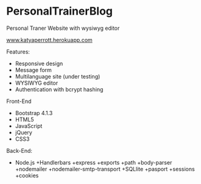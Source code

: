 # PersonalTrainerBlog
Personal Traner Website with wysiwyg editor

www.katyaperrott.herokuapp.com

Features:
- Responsive design
- Message form
- Multilanguage site (under testing)
- WYSIWYG editor
- Authentication with bcrypt hashing

Front-End
- Bootstrap 4.1.3
- HTML5
- JavaScript
- jQuery
- CSS3

Back-End:
- Node.js 
   +Handlerbars
   +express
   +exports
   +path
   +body-parser
   +nodemailer
   +nodemailer-smtp-transport
   +SQLlite
   +pasport
   +sessions
   +cookies
